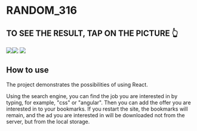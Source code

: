 # RANDOM_316
## TO SEE THE RESULT, TAP ON THE PICTURE 👆

<a href="https://babinigor.github.io/RANDOM_316/"><img src="https://github.com/user-attachments/assets/edd2ce0f-b9f7-4272-af79-14d432bd1794"/><img src="https://github.com/user-attachments/assets/5ffedfc3-d9fe-40cf-9587-b486834db558"/></a>
<a href="https://babinigor.github.io/RANDOM_316/" style="height: 100px"><img src="https://github.com/user-attachments/assets/5ffedfc3-d9fe-40cf-9587-b486834db558"/></a>

## How to use
The project demonstrates the possibilities of using React.

Using the search engine, you can find the job you are interested in by typing, for example, "css" or "angular". Then you can add the offer you are interested in to your bookmarks. If you restart the site, the bookmarks will remain, and the ad you are interested in will be downloaded not from the server, but from the local storage.
